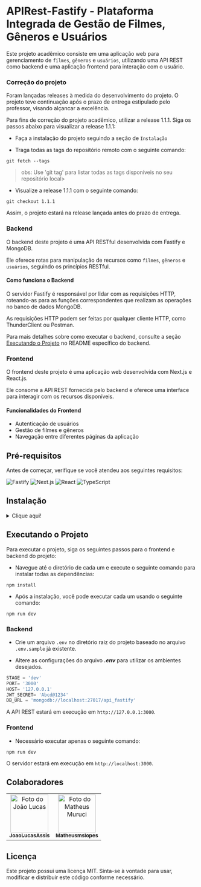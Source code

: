 # APIRest-Fastify - Plataforma Integrada de Gestão de Filmes, Gêneros e Usuários

Este projeto acadêmico consiste em uma aplicação web para gerenciamento de `filmes`, `gêneros` e `usuários`, utilizando uma API REST como backend e uma aplicação frontend para interação com o usuário.

### Correção do projeto

Foram lançadas releases à medida do desenvolvimento do projeto. O projeto teve continuação após o prazo de entrega estipulado pelo professor, visando alçancar a excelência. 

Para fins de correção do projeto acadêmico, utilizar a release 1.1.1. Siga os passos abaixo para visualizar a release 1.1.1:

* Faça a instalação do projeto seguindo a seção de `Instalação`

* Traga todas as tags do repositório remoto com o seguinte comando:

```git
git fetch --tags
```

> obs: Use 'git tag' para listar todas as tags disponíveis no seu repositório local>

* Visualize a release 1.1.1 com o seguinte comando:

```git
git checkout 1.1.1
```

Assim, o projeto estará na release lançada antes do prazo de entrega.

### Backend

O backend deste projeto é uma API RESTful desenvolvida com Fastify e MongoDB. 

Ele oferece rotas para manipulação de recursos como `filmes`, `gêneros` e `usuários`, seguindo os princípios RESTful.

#### Como funciona o Backend

O servidor Fastify é responsável por lidar com as requisições HTTP, roteando-as para as funções correspondentes que realizam as operações no banco de dados MongoDB. 

As requisições HTTP podem ser feitas por qualquer cliente HTTP, como ThunderClient ou Postman.

Para mais detalhes sobre como executar o backend, consulte a seção [Executando o Projeto](https://github.com/Matheusmslopes/APIRest-Fastify_FrontEnd/blob/main/BackEnd/README.md) no README específico do backend.

### Frontend

O frontend deste projeto é uma aplicação web desenvolvida com Next.js e React.js. 

Ele consome a API REST fornecida pelo backend e oferece uma interface para interagir com os recursos disponíveis.

#### Funcionalidades do Frontend

* Autenticação de usuários
* Gestão de filmes e gêneros
* Navegação entre diferentes páginas da aplicação

## Pré-requisitos

Antes de começar, verifique se você atendeu aos seguintes requisitos:

![Fastify](https://img.shields.io/badge/Fastify-202020?style=for-the-badge&logo=fastify&logoColor=white)
![Next.js](https://img.shields.io/badge/Next.js-000000?style=for-the-badge&logo=next.js&logoColor=white)
![React](https://img.shields.io/badge/React-61DAFB?style=for-the-badge&logo=react&logoColor=white)
![TypeScript](https://img.shields.io/badge/TypeScript-3178C6?style=for-the-badge&logo=typescript&logoColor=white)

## Instalação
<details>
<summary>Clique aqui!</summary>
<p>

### Pré-requisitos para instalação!

![Git](https://img.shields.io/badge/Git-E34F26?style=for-the-badge&logo=git&logoColor=white)
![Node.js](https://img.shields.io/badge/Node.js-43853D?style=for-the-badge&logo=node.js&logoColor=white)
--------------------------------------------------------------------------------------------

Para começar, clone o repositório do projeto em seu ambiente local. Siga a etapa abaixo:

* Abra o terminal na pasta onde deseja clonar o repositório.

* Clone o repositório para o seu ambiente local usando o seguinte comando:

```git
git clone https://github.com/Matheusmslopes/APIRest-Fastify_FrontEnd.git
```

</p>
</details>

## Executando o Projeto

Para executar o projeto, siga os seguintes passos para o frontend e backend do projeto:

* Navegue até o diretório de cada um e execute o seguinte comando para instalar todas as dependências:

```git
npm install
```

* Após a instalação, você pode executar cada um usando o seguinte comando:

```node
npm run dev
```

### Backend

* Crie um arquivo `.env` no diretório raiz do projeto baseado no arquivo `.env.sample` já existente.
  
* Altere as configurações do arquivo ***.env*** para utilizar os ambientes desejados.

```javascript
STAGE = 'dev'
PORT= '3000'
HOST= '127.0.0.1'
JWT_SECRET= 'Abcd@1234'
DB_URL = 'mongodb://localhost:27017/api_fastify'
```

A API REST estará em execução em `http://127.0.0.1:3000`.

### Frontend

* Necessário executar apenas o seguinte comando:

```node
npm run dev
```

O servidor estará em execução em `http://localhost:3000`.

## Colaboradores

<table>
  <tr>
  <!-- João Lucas -->
    <td align="center">
      <a href="https://github.com/JoaoLucasAssis">
        <img src="https://encrypted-tbn0.gstatic.com/images?q=tbn:ANd9GcQwxCRWlkfeigdbif83ap111RPNlGARl02wOF5OvW9zUA&s" width="100px;" height="100px;" alt="Foto do João Lucas"/><br>
        <sub>
          <b>JoaoLucasAssis</b>
        </sub>
      </a>
    </td>
    </td>
    <!-- Matheus Muruci -->
    <td align="center">
      <a href="https://github.com/Matheusmslopes">
        <img src="https://avatars.githubusercontent.com/u/100313664?v=4" width="100px;" height="100px;" alt="Foto do Matheus Muruci"/><br>
        <sub>
          <b>Matheusmslopes</b>
        </sub>
      </a>
    </td>
    </td>
  </tr>
</table>

## Licença

Este projeto possui uma licença MIT. Sinta-se à vontade para usar, modificar e distribuir este código conforme necessário.
